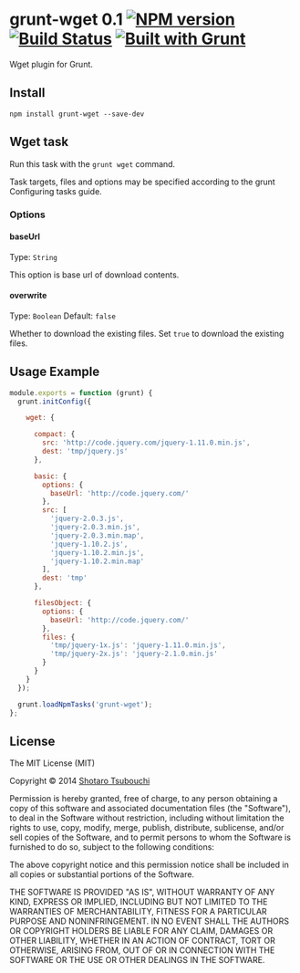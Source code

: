 # grunt-wget 0.1 [![NPM version](https://badge.fury.io/js/grunt-wget.png)](http://badge.fury.io/js/grunt-wget) [![Build Status](https://secure.travis-ci.org/shootaroo/grunt-wget.png?branch=master)](http://travis-ci.org/shootaroo/grunt-wget) [![Built with Grunt](https://cdn.gruntjs.com/builtwith.png)](http://gruntjs.com/)

Wget plugin for Grunt.


## Install

```
npm install grunt-wget --save-dev
```


## Wget task

Run this task with the `grunt wget` command.

Task targets, files and options may be specified according to the grunt Configuring tasks guide.


### Options

#### baseUrl

Type: `String`

This option is base url of download contents.

#### overwrite

Type: `Boolean`
Default: `false`

Whether to download the existing files. Set `true` to download the existing files.


## Usage Example

```js
module.exports = function (grunt) {
  grunt.initConfig({

    wget: {

      compact: {
        src: 'http://code.jquery.com/jquery-1.11.0.min.js',
        dest: 'tmp/jquery.js'
      },

      basic: {
        options: {
          baseUrl: 'http://code.jquery.com/'
        },
        src: [
          'jquery-2.0.3.js',
          'jquery-2.0.3.min.js',
          'jquery-2.0.3.min.map',
          'jquery-1.10.2.js',
          'jquery-1.10.2.min.js',
          'jquery-1.10.2.min.map'
        ],
        dest: 'tmp'
      },

      filesObject: {
        options: {
          baseUrl: 'http://code.jquery.com/'
        },
        files: {
          'tmp/jquery-1x.js': 'jquery-1.11.0.min.js',
          'tmp/jquery-2x.js': 'jquery-2.1.0.min.js'
        }
      }
    }
  });

  grunt.loadNpmTasks('grunt-wget');
};

```

## License

The MIT License (MIT)

Copyright &copy; 2014 [Shotaro Tsubouchi](https://github.com/shootaroo)

Permission is hereby granted, free of charge, to any person obtaining a copy
of this software and associated documentation files (the "Software"), to deal
in the Software without restriction, including without limitation the rights
to use, copy, modify, merge, publish, distribute, sublicense, and/or sell
copies of the Software, and to permit persons to whom the Software is
furnished to do so, subject to the following conditions:

The above copyright notice and this permission notice shall be included in
all copies or substantial portions of the Software.

THE SOFTWARE IS PROVIDED "AS IS", WITHOUT WARRANTY OF ANY KIND, EXPRESS OR
IMPLIED, INCLUDING BUT NOT LIMITED TO THE WARRANTIES OF MERCHANTABILITY,
FITNESS FOR A PARTICULAR PURPOSE AND NONINFRINGEMENT. IN NO EVENT SHALL THE
AUTHORS OR COPYRIGHT HOLDERS BE LIABLE FOR ANY CLAIM, DAMAGES OR OTHER
LIABILITY, WHETHER IN AN ACTION OF CONTRACT, TORT OR OTHERWISE, ARISING FROM,
OUT OF OR IN CONNECTION WITH THE SOFTWARE OR THE USE OR OTHER DEALINGS IN
THE SOFTWARE.
